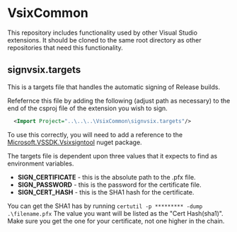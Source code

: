 # VsixCommon

This repository includes functionality used by other Visual Studio extensions. It should be cloned to the same root directory as other repositories that need this functionality.

## signvsix.targets

This is a targets file that handles the automatic signing of Release builds.

Refefernce this file by adding the following (adjust path as necessary) to the end of the csproj file of the extension you wish to sign.

```xml
  <Import Project="..\..\..\VsixCommon\signvsix.targets"/>
```

To use this correctly, you will need to add a reference to the [Microsoft.VSSDK.Vsixsigntool](https://www.nuget.org/packages/Microsoft.VSSDK.Vsixsigntool) nuget package.

The targets file is dependent upon three values that it expects to find as environment variables.

- **SIGN_CERTIFICATE** - this is the absolute path to the .pfx file.
- **SIGN_PASSWORD** - this is the password for the certificate file.
- **SIGN_CERT_HASH** - this is the SHA1 hash for the certificate.

You can get the SHA1 has by running `certutil -p ********* -dump .\filename.pfx`
The value you want will be listed as the "Cert Hash(sha1)". Make sure you get the one for your certificate, not one higher in the chain.
